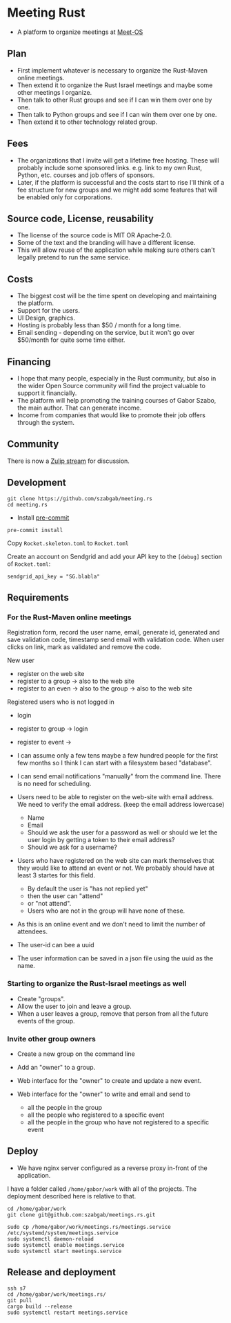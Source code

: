 # Meeting Rust


* A platform to organize meetings at [Meet-OS](https://meet-os.com/)


## Plan

* First implement whatever is necessary to organize the Rust-Maven online meetings.
* Then extend it to organize the Rust Israel meetings and maybe some other meetings I organize.
* Then talk to other Rust groups and see if I can win them over one by one.
* Then talk to Python groups and see if I can win them over one by one.
* Then extend it to other technology related group.

## Fees

* The organizations that I invite will get a lifetime free hosting. These will probably include some sponsored links. e.g. link to my own Rust, Python, etc. courses and job offers of sponsors.
* Later, if the platform is successful and the costs start to rise I'll think of a fee structure for new groups and we might add some features that will be enabled only for corporations.

## Source code, License, reusability

* The license of the source code is MIT OR Apache-2.0.
* Some of the text and the branding will have a different license.
* This will allow reuse of the application while making sure others can't legally pretend to run the same service.

## Costs

* The biggest cost will be the time spent on developing and maintaining the platform.
* Support for the users.
* UI Design, graphics.
* Hosting is probably less than $50 / month for a long time.
* Email sending - depending on the service, but it won't go over $50/month for quite some time either.

## Financing

* I hope that many people, especially in the Rust community, but also in the wider Open Source community will find the project valuable to support it financially.
* The platform will help promoting the training courses of Gabor Szabo, the main author. That can generate income.
* Income from companies that would like to promote their job offers through the system.


## Community

There is now a [Zulip stream](https://osdc.zulipchat.com/#narrow/stream/422181-meet-os) for discussion.

## Development


```
git clone https://github.com/szabgab/meeting.rs
cd meeting.rs
```

* Install [pre-commit](https://pre-commit.com/)

```
pre-commit install
```

Copy `Rocket.skeleton.toml` to `Rocket.toml`

Create an account on Sendgrid and add your API key to the `[debug]` section of `Rocket.toml`:

```
sendgrid_api_key = "SG.blabla"
```

## Requirements

### For the Rust-Maven online meetings

Registration form, record the user name, email, generate id, generated and save validation code, timestamp send email with validation code.
When user clicks on link, mark as validated and remove the code.



New user
* register on the web site
* register to a group -> also to the web site
* register to an even -> also to the group -> also to the web site

Registered users who is not logged in
* login
* register to group -> login
* register to event -> 




* I can assume only a few tens maybe a few hundred people for the first few months so I think I can start with a filesystem based "database".

* I can send email notifications "manually" from the command line. There is no need for scheduling.
* Users need to be able to register on the web-site with email address. We need to verify the email address. (keep the email address lowercase)
    * Name
    * Email
    * Should we ask the user for a password as well or should we let the user login by getting a token to their email address?
    * Should we ask for a username?
* Users who have registered on the web site can mark themselves that they would like to attend an event or not. We probably should have at least 3 startes for this field.
    * By default the user is "has not replied yet"
    * then the user can "attend"
    * or "not attend".
    * Users who are not in the group will have none of these.
* As this is an online event and we don't need to limit the number of attendees.

* The user-id can bee a uuid
* The user information can be saved in a json file using the uuid as the name.


### Starting to organize the Rust-Israel meetings as well

* Create "groups".
* Allow the user to join and leave a group.
* When a user leaves a group, remove that person from all the future events of the group.


### Invite other group owners

* Create a new group on the command line
* Add an "owner" to a group.

* Web interface for the "owner" to create and update a new event.
* Web interface for the "owner" to write and email and send to
    * all the people in the group
    * all the people who registered to a specific event
    * all the people in the group who have not registered to a specific event



## Deploy

* We have nginx server configured as a reverse proxy in-front of the application.


I have a folder called `/home/gabor/work` with all of the projects. The deployment described here is relative to that.

```
cd /home/gabor/work
git clone git@github.com:szabgab/meetings.rs.git
```

```
sudo cp /home/gabor/work/meetings.rs/meetings.service /etc/systemd/system/meetings.service
sudo systemctl daemon-reload
sudo systemctl enable meetings.service
sudo systemctl start meetings.service
```


## Release and deployment

```
ssh s7
cd /home/gabor/work/meetings.rs/
git pull
cargo build --release
sudo systemctl restart meetings.service
```
